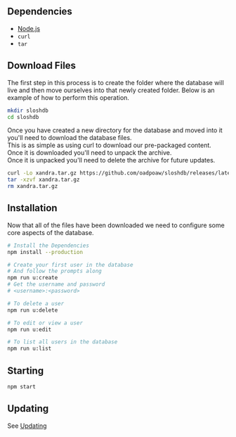 ## Dependencies
- [Node.js](https://nodejs.org/)
- `curl`
- `tar`

## Download Files
The first step in this process is to create the folder where the database will live and then move ourselves into that newly created folder. Below is an example of how to perform this operation.
```sh
mkdir sloshdb
cd sloshdb
```
Once you have created a new directory for the database and moved into it you'll need to download the database files. <br />
This is as simple as using curl to download our pre-packaged content. <br />
Once it is downloaded you'll need to unpack the archive. <br />
Once it is unpacked you'll need to delete the archive for future updates.
```sh
curl -Lo xandra.tar.gz https://github.com/oadpoaw/sloshdb/releases/latest/download/xandra.tar.gz
tar -xzvf xandra.tar.gz
rm xandra.tar.gz
```

## Installation
Now that all of the files have been downloaded we need to configure some core aspects of the database.

```sh
# Install the Dependencies
npm install --production

# Create your first user in the database
# And follow the prompts along
npm run u:create
# Get the username and password
# <username>:<password>

# To delete a user
npm run u:delete

# To edit or view a user
npm run u:edit

# To list all users in the database
npm run u:list
```

## Starting
```sh
npm start
```

## Updating

See [Updating](Updating)